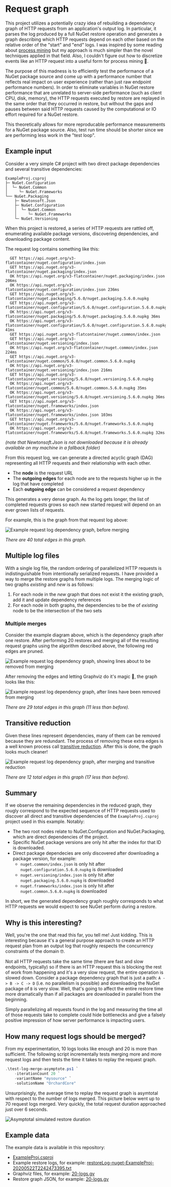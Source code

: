 # Request graph

This project utilizes a potentially crazy idea of rebuilding a dependency graph of HTTP requests from an application's
output log. In particular, it parses the log produced by a full NuGet restore operation and generates a graph describing
which HTTP requests depend on each other based on the relative order of the "start" and "end" logs. I was inspired by
some reading about [process mining](https://en.wikipedia.org/wiki/Process_mining) but my approach is much simpler than
the novel techniques applied in that field. Also, I couldn't figure out how to discretize events like an HTTP request
into a useful form for process mining 🤷. 

The purpose of this madness is to efficiently test the performance of a NuGet package source and come up with a
performance number that reflects real impact on user experience (rather than just raw endpoint performance numbers).
In order to eliminate variables in NuGet restore performance that are unrelated to server-side performance (such as
client CPU, disk, memory), the HTTP requests executed by restore are replayed in the same order that they occurred in
restore, but without the gaps and pauses between said HTTP requests caused by the computational or IO effort required
for a NuGet restore.

This theoretically allows for more reproducable performance measurements for a NuGet package source. Also, test
run time should be shorter since we are performing less work in the "test loop".

## Example input

Consider a very simple C# project with two direct package dependencies and several transitive dependencies:

```
ExampleProj.csproj
├─ NuGet.Configuration
│  └─ NuGet.Common 
│     └─ NuGet.Frameworks
└── NuGet.Packaging
    ├─ Newtonsoft.Json
    ├─ NuGet.Configuration
    │  └─ NuGet.Common 
    │     └─ NuGet.Frameworks
    └─ NuGet.Versioning
```

When this project is restored, a series of HTTP requests are rattled off, enumerating available package versions,
discovering dependencies, and downloading package content.

The request log contains something like this:

```
  GET https://api.nuget.org/v3-flatcontainer/nuget.configuration/index.json
  GET https://api.nuget.org/v3-flatcontainer/nuget.packaging/index.json
  OK https://api.nuget.org/v3-flatcontainer/nuget.packaging/index.json 206ms
  OK https://api.nuget.org/v3-flatcontainer/nuget.configuration/index.json 236ms
  GET https://api.nuget.org/v3-flatcontainer/nuget.packaging/5.6.0/nuget.packaging.5.6.0.nupkg
  GET https://api.nuget.org/v3-flatcontainer/nuget.configuration/5.6.0/nuget.configuration.5.6.0.nupkg
  OK https://api.nuget.org/v3-flatcontainer/nuget.packaging/5.6.0/nuget.packaging.5.6.0.nupkg 36ms
  OK https://api.nuget.org/v3-flatcontainer/nuget.configuration/5.6.0/nuget.configuration.5.6.0.nupkg 41ms
  GET https://api.nuget.org/v3-flatcontainer/nuget.common/index.json
  GET https://api.nuget.org/v3-flatcontainer/nuget.versioning/index.json
  OK https://api.nuget.org/v3-flatcontainer/nuget.common/index.json 224ms
  GET https://api.nuget.org/v3-flatcontainer/nuget.common/5.6.0/nuget.common.5.6.0.nupkg
  OK https://api.nuget.org/v3-flatcontainer/nuget.versioning/index.json 216ms
  GET https://api.nuget.org/v3-flatcontainer/nuget.versioning/5.6.0/nuget.versioning.5.6.0.nupkg
  OK https://api.nuget.org/v3-flatcontainer/nuget.common/5.6.0/nuget.common.5.6.0.nupkg 35ms
  OK https://api.nuget.org/v3-flatcontainer/nuget.versioning/5.6.0/nuget.versioning.5.6.0.nupkg 36ms
  GET https://api.nuget.org/v3-flatcontainer/nuget.frameworks/index.json
  OK https://api.nuget.org/v3-flatcontainer/nuget.frameworks/index.json 103ms
  GET https://api.nuget.org/v3-flatcontainer/nuget.frameworks/5.6.0/nuget.frameworks.5.6.0.nupkg
  OK https://api.nuget.org/v3-flatcontainer/nuget.frameworks/5.6.0/nuget.frameworks.5.6.0.nupkg 32ms
```

*(note that Newtonsoft.Json is not downloaded because it is already available on my machine in a fallback folder)*

From this request log, we can generate a directed acyclic graph (DAG) representing all HTTP requests and their
relationship with each other. 

- The **node** is the request URL
- The **outgoing edges** for each node are to the requests higher up in the log that have completed
- Each **outgoing edge** can be considered a request dependency

This generates a very dense graph. As the log gets longer, the list of completed requests grows so
each new started request will depend on an ever grown lists of requests.

For example, this is the graph from that request log above:

![Example request log dependency graph, before merging](img/2020-05-22-request-graph-unmerged.png)

*There are 40 total edges in this graph.*

## Multiple log files

With a single log file, the random ordering of parallelized HTTP requests is indistinguishable from intentionally
serialized requests. I have provided a way to merge the restore graphs from multiple logs. The merging logic of two
graphs *existing* and *new* is as follows:

1. For each node in the *new* graph that does not exist it the existing graph, add it and update dependency references
1. For each node in both graphs, the dependencies to be the of *existing* node to be the intersection of the two sets

### Multiple merges

Consider the example diagram above, which is the dependency graph after one restore. After performing 20 restores and
merging all of the resulting request graphs using the algorithm described above, the following red edges are pruned.

![Example request log dependency graph, showing lines about to be removed from merging](img/2020-05-22-request-graph-merging.png)

After removing the edges and letting Graphviz do it's magic 🤤, the graph looks like this:

![Example request log dependency graph, after lines have been removed from merging](img/2020-05-22-request-graph-merged.png)

*There are 29 total edges in this graph (11 less than before).*

## Transitive reduction

Given these lines represent dependencies, many of them can be removed because they are redundant. The process of
removing these extra edges is a well known process call [transitive reduction](https://en.wikipedia.org/wiki/Transitive_reduction).
After this is done, the graph looks much cleaner!

![Example request log dependency graph, after merging and transitive reduction](img/2020-05-22-request-graph-reduced.png)

*There are 12 total edges in this graph (17 less than before).*

## Summary

If we observe the remaining dependencies in the reduced graph, they rougly correspond to the expected sequence of
HTTP requests used to discover all direct and transitive dependencies of the `ExampleProj.csproj` project used in this
example. Notably:

- The two root nodes relate to NuGet.Configuration and NuGet.Packaging, which are direct dependencies of the project.
- Specific NuGet package versions are only hit after the index for that ID is downloaded.
- Direct package dependecies are only discovered after downloading a package version, for example:
  - `nuget.common/index.json` is only hit after `nuget.configuration.5.6.0.nupkg` is downloaded
  - `nuget.versioning/index.json` is only hit after `nuget.packaging.5.6.0.nupkg` is downloaded
  - `nuget.frameworks/index.json` is only hit after `nuget.common.5.6.0.nupkg` is downloaded

In short, we the generated dependency graph roughly corresponds to what HTTP requests we would expect to see NuGet
perform during a restore.

## Why is this interesting?

Well, you're the one that read this far, you tell me! Just kidding. This is interesting because it's a general purpose
approach to create an HTTP request plan from an output log that roughly respects the concurrency constraints of the
domain 🤓. 

Not all HTTP requests take the same time (there are fast and slow endpoints, typically) so if there is an HTTP request
this is blocking the rest of work from happening and it's a very slow request, the entire operation is slowed down.
Consider a package dependency graph that is just a path: `A -> B -> C -> D` (i.e. no parallelism is possible) and
downloading the NuGet package of `B` is very slow. Well, that's going to affect the entire restore time more
dramatically than if all packages are downloaded in parallel from the beginning.

Simply parallelizing all requests found in the log and measuring the time all of those requests take to complete could
hide bottlenecks and give a falsely positive impression of how server performance is impacting users.

## How many request logs should be merged?

From my experimentation, 10 logs looks like enough and 20 is more than sufficient. The following script incrementally
tests merging more and more request logs and then tests the time it takes to replay the request graph.

```powershell
.\test-log-merge-asymptote.ps1 `
    -iterationCount 20 `
    -variantName "mysource" `
    -solutionName "OrchardCore"
```

Unsurprisingly, the average time to replay the request graph is asymtotal with respect to the number of logs merged.
This picture below went up to 70 request logs merged. Very quickly, the total request duration approached just over
6 seconds.

![Asymptotal simulated restore duration](img/2020-05-22-logs-per-graph.png)

## Example data

The example data is available in this repository:

- [ExampleProj.csproj](ExampleProj/ExampleProj.csproj)
- Example restore logs, for example: [restoreLog-nuget-ExampleProj-20200522T2242473395.txt](ExampleProj-out/logs/restoreLog-nuget-ExampleProj-20200522T2242473395.txt)
- Graphviz files, for example: [20-logs.gv](Exampleproj-out/request-graphs/20-logs.gv)
- Restore graph JSON, for example: [20-logs.gv](Exampleproj-out/request-graphs/20-logs.json)
